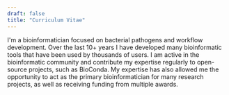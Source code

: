 ```yaml
---
draft: false
title: "Curriculum Vitae"
---
```

I'm a bioinformatician focused on bacterial pathogens and workflow development. Over the last 10+ years I have developed many  bioinformatic tools that have been used by thousands of users. I am active in the bioinformatic community and contribute my expertise regularly to open-source projects, such as BioConda. My expertise has also allowed me the opportunity to act as the primary bioinformatician for many research projects, as well as receiving funding from multiple awards.
